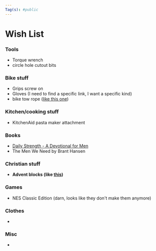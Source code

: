 ```yaml
---
Tag(s): #public
---
```


# Wish List

### Tools 
* Torque wrench
* circle hole cutout bits
### Bike stuff
* Grips screw on
* Gloves (I need to find a specific link, I want a specific kind)
* bike tow rope ([like this one]([](https://kidsrideshotgun.com/products/mtb-tow-rope)))

### Kitchen/cooking stuff
* KitchenAid pasta maker attachment
### Books
- [Daily Strength - A Devotional for Men](https://www.google.com/books/edition/Daily_Strength/qWJaEAAAQBAJ?hl=en)
- The Men We Need by Brant Hansen

### Christian stuff
* **Advent blocks (like [this](https://goodkind.shop/products/advent-blocks-traditions-mode))**

### Games
- NES Classic Edition (darn, looks like they don't make them anymore)

### Clothes
- 

### Misc
* 